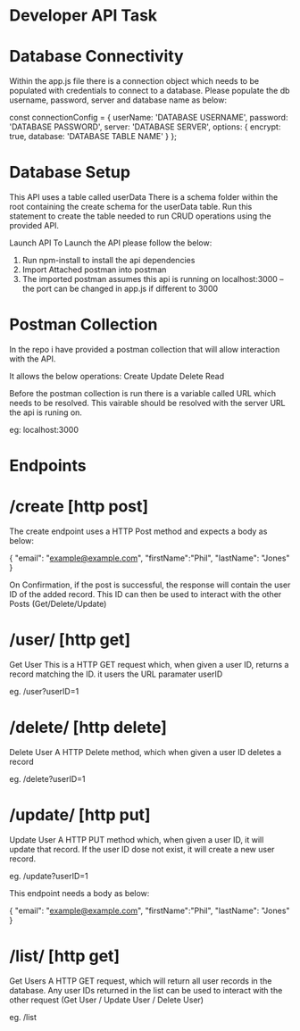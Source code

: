 # Developer API Task

# Database Connectivity

Within the app.js file there is a connection object which needs to be populated with credentials to connect to a database.
Please populate the db username, password, server and database name as below:

const connectionConfig = {
    userName: 'DATABASE USERNAME',
    password: 'DATABASE PASSWORD',
    server: 'DATABASE SERVER',
    options: {
        encrypt: true,
        database: 'DATABASE TABLE NAME'
    }
};

# Database Setup
This API uses a table called userData
There is a schema folder within the root containing the create schema for the userData table. 
Run this statement to create the table needed to run CRUD operations using the provided API.

Launch API
To Launch the API please follow the below:
1)	Run npm-install to install the api dependencies  
2)	Import Attached postman into postman
3)	The imported postman assumes this api is running on localhost:3000 – the port can be changed in app.js if different to 3000


# Postman Collection
In the repo i have provided a postman collection that will allow interaction with the API.

It allows the below operations:
  Create
  Update
  Delete
  Read
  
Before the postman collection is run there is a variable called URL which needs to be resolved. This vairable should be resolved with the server URL the api is runing on.
  
  eg: localhost:3000
  
  
# Endpoints

# /create [http post] 

The create endpoint uses a HTTP Post method and expects a body as below: 

{
    "email": "example@example.com",
    "firstName":"Phil",
    "lastName": "Jones"
}

On Confirmation, if the post is successful, the response will contain the user ID of the added record. This ID can then be used to interact with the other Posts (Get/Delete/Update)

# /user/ [http get] 

Get User
This is a HTTP GET request which, when given a user ID, returns a record matching the ID. it users the URL paramater userID

eg. /user?userID=1

# /delete/ [http delete] 

Delete User
A HTTP Delete method, which when given a user ID deletes a record

eg. /delete?userID=1

# /update/ [http put] 

Update User
A HTTP PUT method which, when given a user ID, it will update that record. If the user ID dose not exist, it will create a new user record.

eg. /update?userID=1

This endpoint needs a body as below:

{
    "email": "example@example.com",
    "firstName":"Phil",
    "lastName": "Jones"
}

# /list/ [http get] 

Get Users
A HTTP GET request, which will return all user records in the database. Any user IDs returned in the list can be used to interact with the other request (Get User / Update User / Delete User)

eg. /list








